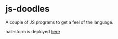 # js-doodles
A couple of JS programs to get a feel of the language.

hail-storm is deployed [here](https://benoitpas.github.io/hail-storm.html)
